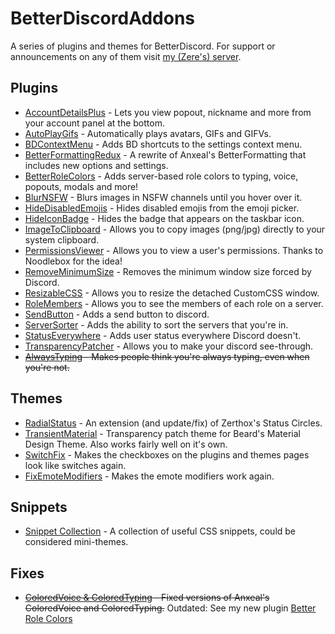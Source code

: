# BetterDiscordAddons
A series of plugins and themes for BetterDiscord. For support or announcements on any of them visit [my (Zere's) server](http://discord.zackrauen.com/).

## Plugins
 - [AccountDetailsPlus](https://github.com/rauenzi/BetterDiscordAddons/tree/master/Plugins/AccountDetailsPlus) - Lets you view popout, nickname and more from your account panel at the bottom.
 - [AutoPlayGifs](https://github.com/rauenzi/BetterDiscordAddons/tree/master/Plugins/AutoPlayGifs) - Automatically plays avatars, GIFs and GIFVs.
 - [BDContextMenu](https://github.com/rauenzi/BetterDiscordAddons/tree/master/Plugins/BDContextMenu) - Adds BD shortcuts to the settings context menu.
 - [BetterFormattingRedux](https://github.com/rauenzi/BetterDiscordAddons/tree/master/Plugins/BetterFormattingRedux) - A rewrite of Anxeal's BetterFormatting that includes new options and settings.
 - [BetterRoleColors](https://github.com/rauenzi/BetterDiscordAddons/tree/master/Plugins/BetterRoleColors) - Adds server-based role colors to typing, voice, popouts, modals and more!
 - [BlurNSFW](https://github.com/rauenzi/BetterDiscordAddons/tree/master/Plugins/BlurNSFW) - Blurs images in NSFW channels until you hover over it.
 - [HideDisabledEmojis](https://github.com/rauenzi/BetterDiscordAddons/tree/master/Plugins/HideDisabledEmojis) - Hides disabled emojis from the emoji picker.
 - [HideIconBadge](https://github.com/rauenzi/BetterDiscordAddons/tree/master/Plugins/HideIconBadge) - Hides the badge that appears on the taskbar icon.
 - [ImageToClipboard](https://github.com/rauenzi/BetterDiscordAddons/tree/master/Plugins/ImageToClipboard) - Allows you to copy images (png/jpg) directly to your system clipboard.
 - [PermissionsViewer](https://github.com/rauenzi/BetterDiscordAddons/tree/master/Plugins/PermissionsViewer) - Allows you to view a user's permissions. Thanks to Noodlebox for the idea!
 - [RemoveMinimumSize](https://github.com/rauenzi/BetterDiscordAddons/tree/master/Plugins/RemoveMinimumSize) - Removes the minimum window size forced by Discord.
 - [ResizableCSS](https://github.com/rauenzi/BetterDiscordAddons/tree/master/Plugins/ResizableCSS) - Allows you to resize the detached CustomCSS window.
 - [RoleMembers](https://github.com/rauenzi/BetterDiscordAddons/tree/master/Plugins/RoleMembers) - Allows you to see the members of each role on a server.
 - [SendButton](https://github.com/rauenzi/BetterDiscordAddons/tree/master/Plugins/SendButton) - Adds a send button to discord.
 - [ServerSorter](https://github.com/rauenzi/BetterDiscordAddons/tree/master/Plugins/ServerSorter) - Adds the ability to sort the servers that you're in.
 - [StatusEverywhere](https://github.com/rauenzi/BetterDiscordAddons/tree/master/Plugins/StatusEverywhere) - Adds user status everywhere Discord doesn't.
 - [TransparencyPatcher](https://github.com/rauenzi/BetterDiscordAddons/tree/master/Plugins/TransparencyPatcher) - Allows you to make your discord see-through.
 - ~~[AlwaysTyping](https://github.com/rauenzi/BetterDiscordAddons/tree/master/Plugins/AlwaysTyping) - Makes people think you're always typing, even when you're not.~~
 
## Themes
 - [RadialStatus](https://github.com/rauenzi/BetterDiscordAddons/tree/master/Themes/RadialStatus) - An extension (and update/fix) of Zerthox's Status Circles.
 - [TransientMaterial](https://github.com/rauenzi/BetterDiscordAddons/tree/master/Themes/TransientMaterial) - Transparency patch theme for Beard's Material Design Theme. Also works fairly well on it's own.
 - [SwitchFix](https://github.com/rauenzi/BetterDiscordAddons/tree/master/Themes/SwitchFix) - Makes the checkboxes on the plugins and themes pages look like switches again.
 - [FixEmoteModifiers](https://github.com/rauenzi/BetterDiscordAddons/tree/master/Themes/FixEmoteModifiers) - Makes the emote modifiers work again.
 
## Snippets
 - [Snippet Collection](https://github.com/rauenzi/BetterDiscordAddons/tree/master/Themes/Snippets) - A collection of useful CSS snippets, could be considered mini-themes.
 
## Fixes
 - ~~[ColoredVoice & ColoredTyping](https://github.com/rauenzi/BetterDiscordAddons/tree/master/Plugins/ColoredStuff) - Fixed versions of Anxeal's ColoredVoice and ColoredTyping.~~ Outdated: See my new plugin [Better Role Colors](https://github.com/rauenzi/BetterDiscordAddons/tree/master/Plugins/BetterRoleColors)